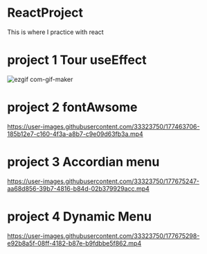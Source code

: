 # ReactProject
This is where I practice with react

# project 1 Tour useEffect

![ezgif com-gif-maker](https://user-images.githubusercontent.com/33323750/177455421-48c2e2b3-6675-403d-b078-fd161d59d63a.gif)
# project 2 fontAwsome


https://user-images.githubusercontent.com/33323750/177463706-185b12e7-c160-4f3a-a8b7-c9e09d63fb3a.mp4

# project 3 Accordian menu


https://user-images.githubusercontent.com/33323750/177675247-aa68d856-39b7-4816-b84d-02b379929acc.mp4

# project 4 Dynamic Menu


https://user-images.githubusercontent.com/33323750/177675298-e92b8a5f-08ff-4182-b87e-b9fdbbe5f862.mp4

